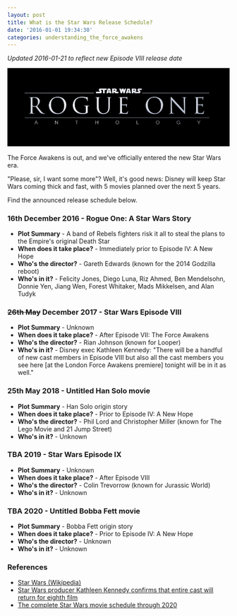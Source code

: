 ```yaml
---
layout: post
title: What is the Star Wars Release Schedule?
date: '2016-01-01 19:34:30'
categories: understanding_the_force_awakens
---
```


*Updated 2016-01-21 to reflect new Episode VIII release date*

![](/img/posts/star_wars_rogue_one.jpg)

The Force Awakens is out, and we've officially entered the new Star Wars era.

"Please, sir, I want some more"? Well, it's good news: Disney will keep Star Wars coming thick and fast, with 5 movies planned over the next 5 years.

Find the announced release schedule below.

### 16th December 2016 - Rogue One: A Star Wars Story

* **Plot Summary** - A band of Rebels fighters risk it all to steal the plans to the Empire's original Death Star
* **When does it take place?** - Immediately prior to Episode IV: A New Hope
* **Who's the director?** - Gareth Edwards (known for the 2014 Godzilla reboot)
* **Who's in it?** - Felicity Jones, Diego Luna, Riz Ahmed, Ben Mendelsohn, Donnie Yen, Jiang Wen, Forest Whitaker, Mads Mikkelsen, and Alan Tudyk

### <strike>26th May</strike> December 2017 - Star Wars Episode VIII

* **Plot Summary** - Unknown
* **When does it take place?** - After Episode VII: The Force Awakens
* **Who's the director?** - Rian Johnson (known for Looper)
* **Who's in it?** - Disney exec Kathleen Kennedy: "There will be a handful of new cast members in Episode VIII but also all the cast members you see here [at the London Force Awakens premiere] tonight will be in it as well."

### 25th May 2018 - Untitled Han Solo movie

* **Plot Summary** - Han Solo origin story
* **When does it take place?** - Prior to Episode IV: A New Hope
* **Who's the director?** - Phil Lord and Christopher Miller (known for The Lego Movie and 21 Jump Street)
* **Who's in it?** - Unknown

### TBA 2019 - Star Wars Episode IX

* **Plot Summary** - Unknown
* **When does it take place?** - After Episode VIII 
* **Who's the director?** - Colin Trevorrow (known for Jurassic World)
* **Who's in it?** - Unknown

### TBA 2020 - Untitled Bobba Fett movie

* **Plot Summary** - Bobba Fett origin story
* **When does it take place?** - Prior to Episode IV: A New Hope
* **Who's the director?** - Unknown
* **Who's in it?** - Unknown

### References

* <a href="https://en.m.wikipedia.org/wiki/Star_Wars" target="_blank">Star Wars (Wikipedia)</a>
* <a href="http://www.standard.co.uk/showbiz/celebrity-news/star-wars-producer-kathleen-kennedy-confirms-that-entire-cast-will-return-for-eighth-film-a3139911.html" target="_blank">Star Wars producer Kathleen Kennedy confirms that entire cast will return for eighth film</a>
* <a href="http://bgr.com/2015/12/31/star-wars-episode-viii-ix/" target="_blank">The complete Star Wars movie schedule through 2020</a>